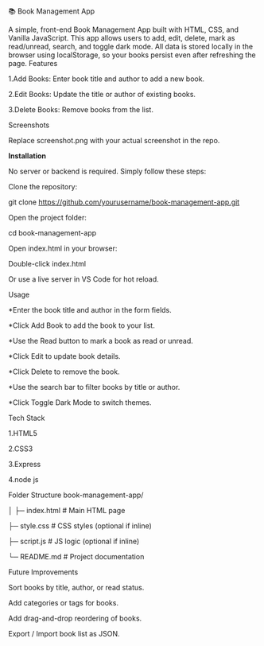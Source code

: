 📚 Book Management App

A simple, front-end Book Management App built with HTML, CSS, and Vanilla JavaScript.
This app allows users to add, edit, delete, mark as read/unread, search, and toggle dark mode. All data is stored locally in the browser using localStorage, so your books persist even after refreshing the page.
Features

1.Add Books: Enter book title and author to add a new book.

2.Edit Books: Update the title or author of existing books.

3.Delete Books: Remove books from the list.

Screenshots

Replace screenshot.png with your actual screenshot in the repo.

**Installation**

No server or backend is required. Simply follow these steps:

Clone the repository:

git clone https://github.com/yourusername/book-management-app.git


Open the project folder:

cd book-management-app

Open index.html in your browser:

Double-click index.html

Or use a live server in VS Code for hot reload.

Usage

*Enter the book title and author in the form fields.

*Click Add Book to add the book to your list.

*Use the Read button to mark a book as read or unread.

*Click Edit to update book details.

*Click Delete to remove the book.

*Use the search bar to filter books by title or author.

*Click Toggle Dark Mode to switch themes.

Tech Stack

1.HTML5

2.CSS3

3.Express 

4.node js

Folder Structure
book-management-app/

│
├─ index.html      # Main HTML page

├─ style.css       # CSS styles (optional if inline)

├─ script.js       # JS logic (optional if inline)

└─ README.md       # Project documentation

Future Improvements

Sort books by title, author, or read status.

Add categories or tags for books.

Add drag-and-drop reordering of books.

Export / Import book list as JSON.
